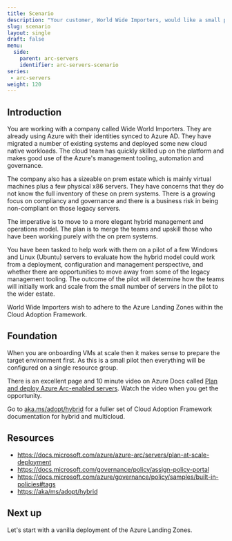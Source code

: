 ```yaml
---
title: Scenario
description: "Your customer, World Wide Importers, would like a small proof of concept before moving forwardwith a larger Azure Arc project. Get the background and their initial requirements."
slug: scenario
layout: single
draft: false
menu:
  side:
    parent: arc-servers
    identifier: arc-servers-scenario
series:
 - arc-servers
weight: 120
---
```


## Introduction

You are working with a company called Wide World Importers. They are already using Azure with their identities synced to Azure AD. They have migrated a number of existing systems and deployed some new cloud native workloads. The cloud team has quickly skilled up on the platform and makes good use of the Azure's management tooling, automation and governance.

The company also has a sizeable on prem estate which is mainly virtual machines plus a few physical x86 servers. They have concerns that they do not know the full inventory of these on prem systems. There is a growing focus on compliancy and governance and there is a business risk in being non-compliant on those legacy servers.

The imperative is to move to a more elegant hybrid management and operations model. The plan is to merge the teams and upskill those who have been working purely with the on prem systems.

You have been tasked to help work with them on a pilot of a few Windows and Linux (Ubuntu) servers to evaluate how the hybrid model could work from a deployment, configuration and management perspective, and whether there are opportunities to move away from some of the legacy management tooling. The outcome of the pilot will determine how the teams will initially work and scale from the small number of servers in the pilot to the wider estate.

World Wide Importers wish to adhere to the Azure Landing Zones within the Cloud Adoption Framework.

## Foundation

When you are onboarding VMs at scale then it makes sense to prepare the target environment first. As this is a small pilot then everything will be configured on a single resource group.

There is an excellent page and 10 minute video on Azure Docs called [Plan and deploy Azure Arc-enabled servers](https://docs.microsoft.com/azure/azure-arc/servers/plan-at-scale-deployment). Watch the video when you get the opportunity.

Go to [aka.ms/adopt/hybrid](https://aka/ms/adopt/hybrid) for a fuller set of Cloud Adoption Framework documentation for hybrid and multicloud.

## Resources

* <https://docs.microsoft.com/azure/azure-arc/servers/plan-at-scale-deployment>
* <https://docs.microsoft.com/governance/policy/assign-policy-portal>
* <https://docs.microsoft.com/azure/governance/policy/samples/built-in-policies#tags>
* <https://aka/ms/adopt/hybrid>

## Next up

Let's start with a vanilla deployment of the Azure Landing Zones.
